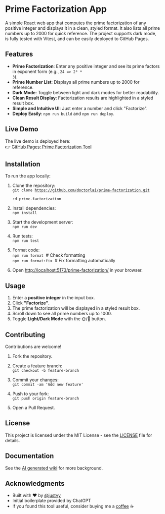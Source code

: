 # Prime Factorization App
A simple React web app that computes the prime factorization of any positive integer and displays it in a clean, styled format. It also lists all prime numbers up to 2000 for quick reference. The project supports dark mode, is fully tested with Vitest, and can be easily deployed to GitHub Pages.

## Features

- **Prime Factorization**: Enter any positive integer and see its prime factors in exponent form (e.g., <code>24 => 2³ * 3</code>).
- **Prime Number List**: Displays all prime numbers up to 2000 for reference.
- **Dark Mode**: Toggle between light and dark modes for better readability.
- **Clean Result Display**: Factorization results are highlighted in a styled result box.
- **Simple and Intuitive UI**: Just enter a number and click "Factorize".
- **Deploy Easily**: <code>npm run build</code> and <code>npm run deploy</code>.

## Live Demo

The live demo is deployed here:  
👉 [GitHub Pages: Prime Factorization Tool](https://doctorlai.github.io/prime-factorization/)


## Installation

To run the app locally:

1. Clone the repository:  
<code>git clone https://github.com/doctorlai/prime-factorization.git  
cd prime-factorization</code>

2. Install dependencies:  
<code>npm install</code>

3. Start the development server:  
<code>npm run dev</code>

4. Run tests:  
<code>npm run test</code>

5. Format code:  
<code>npm run format</code> &nbsp;# Check formatting  
<code>npm run format:fix</code> &nbsp;# Fix formatting automatically  

6. Open [http://localhost:5173/prime-factorization/](http://localhost:5173/prime-factorization/) in your browser.

## Usage

1. Enter a **positive integer** in the input box.  
2. Click **"Factorize"**.  
3. The prime factorization will be displayed in a styled result box.  
4. Scroll down to see all prime numbers up to 1000.  
5. Toggle **Light/Dark Mode** with the 🌞/🌙 button.  

## Contributing

Contributions are welcome!

1. Fork the repository.  
2. Create a feature branch:  
<code>git checkout -b feature-branch</code>  

3. Commit your changes:  
<code>git commit -am 'Add new feature'</code>  

4. Push to your fork:  
<code>git push origin feature-branch</code>  

5. Open a Pull Request.  

## License

This project is licensed under the MIT License - see the [LICENSE](LICENSE) file for details.

## Documentation

See the [AI generated wiki](https://deepwiki.com/DoctorLai/prime-factorization) for more background.

## Acknowledgments

- Built with ❤️ by [@justyy](https://github.com/doctorlai)  
- Initial boilerplate provided by ChatGPT  
- If you found this tool useful, consider buying me a [coffee](https://justyy.com/out/bmc) ☕
